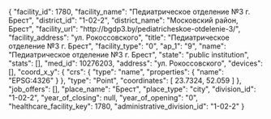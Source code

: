 {
    "facility_id": 1780,
    "facility_name": "Педиатрическое отделение №3 г. Брест",
    "district_id": "1-02-2",
    "district_name": "Московский район, Брест",
    "facility_url": "http:\/\/bgdp3.by\/pediatricheskoe-otdelenie-3\/",
    "facility_address": "ул. Рокоссовского",
    "title": "Педиатрическое отделение №3 г. Брест",
    "facility_type": "0",
    "ap_1": "9",
    "name": "Педиатрическое отделение №3 г. Брест",
    "state": "public institution",
    "stats": [],
    "med_id": 10276203,
    "address": "ул. Рокоссовского",
    "devices": [],
    "coord_x_y": {
        "crs": {
            "type": "name",
            "properties": {
                "name": "EPSG:4326"
            }
        },
        "type": "Point",
        "coordinates": [
            23.7324,
            52.059
        ]
    },
    "job_offers": [],
    "place_name": "Брест",
    "place_type": "city",
    "division_id": "1-02-2",
    "year_of_closing": null,
    "year_of_opening": "0",
    "healthcare_facility_key": 1780,
    "administrative_division_id": "1-02-2"
}